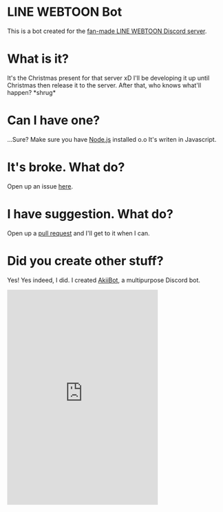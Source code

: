 # LINE WEBTOON Bot
This is a bot created for the [fan-made LINE WEBTOON Discord server](https://discord.gg/PcsDMEV).

# What is it?
It's the Christmas present for that server xD I'll be developing it up until Christmas then release it to the server. After that, who knows what'll happen? \*shrug*

# Can I have one?
...Sure? Make sure you have [Node.js](http://node.js.org/) installed o.o It's writen in Javascript.

# It's broke. What do?
Open up an issue [here](http://github.com/jennasisis/lwbot/issues).

# I have suggestion. What do?
Open up a [pull request](http://github.com/jennasisis/lwbot/pulls) and I'll get to it when I can.

# Did you create other stuff?
Yes! Yes indeed, I did. I created [AkiiBot](http://github.com/jennasisis/AkiiBot), a multipurpose Discord bot.
  
    
      
 <iframe src="https://discordapp.com/widget?id=382585019300053013&theme=dark" width="350" height="500" allowtransparency="true" frameborder="0"></iframe>
